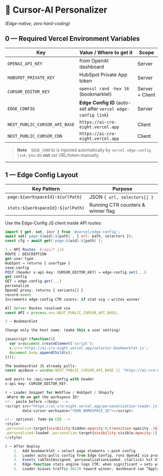 # 🧠 Cursor-AI Personalizer  
*(Edge-native, zero hard-coding)*  

## 0 — Required Vercel Environment Variables

|  Key  | Value / Where to get it | Scope |
|-------|------------------------|-------|
| `OPENAI_API_KEY`          | from OpenAI dashboard                | Server |
| `HUBSPOT_PRIVATE_KEY`     | HubSpot Private App token            | Server |
| `CURSOR_EDITOR_KEY`       | `openssl rand -hex 16` (bookmarklet) | Server + Client |
| `EDGE_CONFIG`             | **Edge Config ID** (auto-set after `vercel edge-config link`) | Server |
| `NEXT_PUBLIC_CURSOR_API_BASE` | `https://ai-cro-eight.vercel.app` | Client |
| `NEXT_PUBLIC_CURSOR_CDN`  | `https://ai-cro-eight.vercel.app`    | Client |

> **Note** `EDGE_CONFIG` is injected automatically by `vercel edge-config link`; you do **not** set URL/token manually.

---

## 1 — Edge Config Layout

| Key Pattern | Purpose |
|-------------|---------|
| `page:${workspaceId}:${urlPath}` | JSON `{ url, selectors[] }` |
| `stats:${workspaceId}:${urlPath}`| Running CTR counters & winner flag |

Use the Edge-Config JS client inside API routes:

```js
import { get, set, incr } from '@vercel/edge-config';
await set(`page:${wid}:${path}`, { url: path, selectors });
const cfg = await get(`page:${wid}:${path}`);

2 — API Routes  (/api/*.js)
ROUTE / DESCRIPTION
get-user-type
HubSpot → returns { userType }
save-config
POST (header x-api-key: CURSOR_EDITOR_KEY) → edge-config.set(...)
get-config
GET → edge-config.get(...)
personalize
OpenAI proxy; returns { variants[] }
record-event
Increments edge-config CTR counts; if stat-sig → writes winner

All Server Routes resolved via
const API = process.env.NEXT_PUBLIC_CURSOR_API_BASE;

3 — Bookmarklet

Change only the host name: (make this a user setting)

javascript:(function(){
  var s=document.createElement('script');
  s.src='https://ai-cro-eight.vercel.app/selector-bookmarklet.js';
  document.body.appendChild(s);
})();

The bookmarklet JS already pulls:
const apiBase = window.NEXT_PUBLIC_CURSOR_API_BASE || 'https://ai-cro-eight.vercel.app';

and posts to /api/save-config with header
x-api-key: CURSOR_EDITOR_KEY.

4 — Loader Snippet for Webflow / HubSpot / Shopify
-Where do we get the workspace ID?
<!-- paste before </body> -->
<script src="https://ai-cro-eight.vercel.app/personalization-loader.js"
        data-cursor-workspace="YOUR_WORKSPACE_ID"></script>

<!-- optional: fade-in CSS -->
<style>
.personalize-target{visibility:hidden;opacity:0;transition:opacity .3s}
.personalized-loaded .personalize-target{visibility:visible;opacity:1}
</style>

6 — After Deploy
	1.	Add bookmarklet → select page elements → push config
	2.	Loader auto-pulls config from Edge Config, runs OpenAI via proxy
	3.	Events (abTestAssigned, personalizationLoaded, ctaClick) hit GTM
	4.	Edge-function stats engine logs CTR; when significant → sets winner key
	5.	Loader biases traffic 80/20 toward winner; dashboard can “Apply Winner” final

